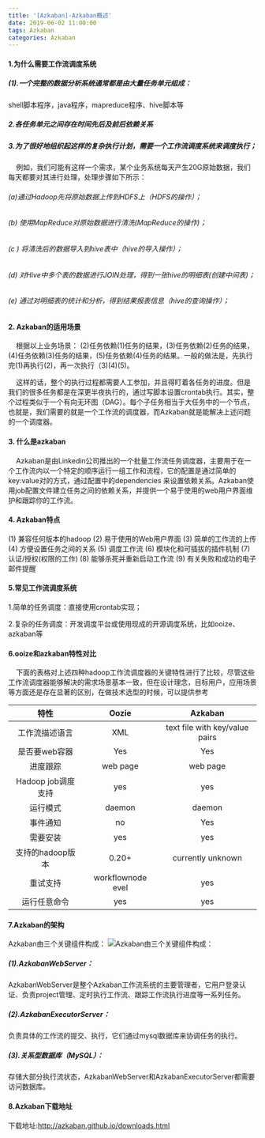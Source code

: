 ```yaml
---
title: '[Azkaban]-Azkaban概述'
date: 2019-06-02 11:00:00
tags: Azkaban
categories: Azkaban
---
```


#### 1.为什么需要工作流调度系统
##### (1).一个完整的数据分析系统通常都是由大量任务单元组成：
shell脚本程序，java程序，mapreduce程序、hive脚本等

##### 2.各任务单元之间存在时间先后及前后依赖关系

##### 3.为了很好地组织起这样的复杂执行计划，需要一个工作流调度系统来调度执行；

&nbsp;&nbsp;&nbsp;&nbsp;例如，我们可能有这样一个需求，某个业务系统每天产生20G原始数据，我们每天都要对其进行处理，处理步骤如下所示：

###### (a)通过Hadoop先将原始数据上传到HDFS上（HDFS的操作）；
###### (b) 使用MapReduce对原始数据进行清洗(MapReduce的操作)；
###### (c ) 将清洗后的数据导入到hive表中（hive的导入操作）；
###### (d) 对Hive中多个表的数据进行JOIN处理，得到一张hive的明细表(创建中间表)；
###### (e) 通过对明细表的统计和分析，得到结果报表信息（hive的查询操作）；

#### 2. Azkaban的适用场景
&nbsp;&nbsp;&nbsp;&nbsp;根据以上业务场景： (2)任务依赖(1)任务的结果，(3)任务依赖(2)任务的结果，(4)任务依赖(3)任务的结果，(5)任务依赖(4)任务的结果。一般的做法是，先执行完(1)再执行(2)，再一次执行（3)(4)(5)。

&nbsp;&nbsp;&nbsp;&nbsp;这样的话，整个的执行过程都需要人工参加，并且得盯着各任务的进度。但是我们的很多任务都是在深更半夜执行的，通过写脚本设置crontab执行。其实，整个过程类似于一个有向无环图（DAG）。每个子任务相当于大任务中的一个节点，也就是，我们需要的就是一个工作流的调度器，而Azkaban就是能解决上述问题的一个调度器。

#### 3. 什么是azkaban

&nbsp;&nbsp;&nbsp;&nbsp;Azkaban是由Linkedin公司推出的一个批量工作流任务调度器，主要用于在一个工作流内以一个特定的顺序运行一组工作和流程，它的配置是通过简单的key:value对的方式，通过配置中的dependencies 来设置依赖关系。Azkaban使用job配置文件建立任务之间的依赖关系，并提供一个易于使用的web用户界面维护和跟踪你的工作流。

#### 4. Azkaban特点
(1) 兼容任何版本的hadoop
(2) 易于使用的Web用户界面
(3) 简单的工作流的上传
(4) 方便设置任务之间的关系
(5) 调度工作流
(6) 模块化和可插拔的插件机制
(7) 认证/授权(权限的工作)
(8) 能够杀死并重新启动工作流
(9) 有关失败和成功的电子邮件提醒

#### 5.常见工作流调度系统

1.简单的任务调度：直接使用crontab实现；

2.复杂的任务调度：开发调度平台或使用现成的开源调度系统，比如ooize、azkaban等

#### 6.ooize和azkaban特性对比
&nbsp;&nbsp;&nbsp;&nbsp;下面的表格对上述四种hadoop工作流调度器的关键特性进行了比较，尽管这些工作流调度器能够解决的需求场景基本一致，但在设计理念，目标用户，应用场景等方面还是存在显著的区别，在做技术选型的时候，可以提供参考

|特性|Oozie|Azkaban|
|:-:|:-:|:-:|
|工作流描述语言|XML|text file with key/value pairs|
|是否要web容器|Yes|Yes|
|进度跟踪|web page|web page|
|Hadoop job调度支持|yes|yes|
|运行模式|daemon|daemon|
|事件通知|no	|Yes|
|需要安装|yes|yes|
|支持的hadoop版本|0.20+|currently unknown|
|重试支持|workflownode evel|yes|
|运行任意命令|yes|yes|

#### 7.Azkaban的架构
Azkaban由三个关键组件构成：
![Azkaban由三个关键组件构成：](https://imgconvert.csdnimg.cn/aHR0cHM6Ly91cGxvYWQtaW1hZ2VzLmppYW5zaHUuaW8vdXBsb2FkX2ltYWdlcy80MzkxNDA3LTgwYzFlNDFlZTNkNzFiN2IucG5n?x-oss-process=image/format,png)

##### (1).AzkabanWebServer：
AzkabanWebServer是整个Azkaban工作流系统的主要管理者，它用户登录认证、负责project管理、定时执行工作流、跟踪工作流执行进度等一系列任务。

##### (2).AzkabanExecutorServer：
负责具体的工作流的提交、执行，它们通过mysql数据库来协调任务的执行。

##### (3).关系型数据库（MySQL）：
存储大部分执行流状态，AzkabanWebServer和AzkabanExecutorServer都需要访问数据库。

#### 8.Azkaban下载地址
下载地址:http://azkaban.github.io/downloads.html